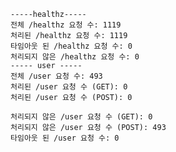 
    -----healthz-----
    전체 /healthz 요청 수: 1119
    처리된 /healthz 요청 수: 1119
    타임아웃 된 /healthz 요청 수: 0
    처리되지 않은 /healthz 요청 수: 0
    ----- user -----
    전체 /user 요청 수: 493
    처리된 /user 요청 수 (GET): 0
    처리된 /user 요청 수 (POST): 0
    
    처리되지 않은 /user 요청 수 (GET): 0
    처리되지 않은 /user 요청 수 (POST): 493
    타임아웃 된 /user 요청 수: 0
    